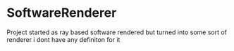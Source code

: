 # SoftwareRenderer
Project started as ray based software rendered but turned into some sort of renderer i dont have any definiton for it
